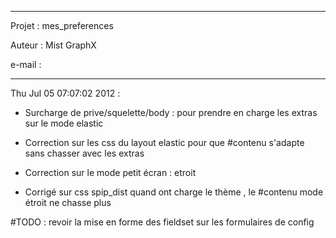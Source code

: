 ------------------------------------------------------------------------------
Projet : mes_preferences

Auteur : Mist GraphX

e-mail : 

------------------------------------------------------------------------------

Thu Jul 05 07:07:02 2012 :

* Surcharge de prive/squelette/body : pour prendre en charge les extras sur le mode elastic
* Correction sur les css du layout elastic pour que #contenu s'adapte sans chasser avec les extras

* Correction sur le mode petit écran : etroit
* Corrigé sur css  spip_dist quand ont charge le thème , le #contenu mode étroit ne chasse plus

#TODO : revoir la mise en forme des fieldset sur les formulaires de config


       
       
       
